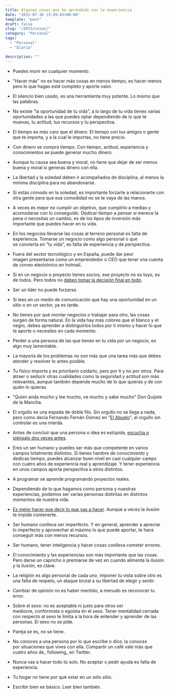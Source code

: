 ```yaml
---
title: Algunas cosas que he aprendido con la experiencia
date: "2015-07-10 13:49:43+00:00"
template: "post"
draft: false
slug: "/2015/cosas/"
category: "Personal"
tags:
  - "Personal"
  - "Diario"

description: ""
---
```



	
  * Puedes morir en cualquier momento.

	
  * "Hacer más" no es hacer más cosas en menos tiempo, es hacer menos pero lo que hagas esté completo y aporte valor.

	
  * El silencio bien usado, es una herramienta muy potente. Lo mismo que las palabras.

	
  * No existe "la oportunidad de tu vida", a lo largo de tu vida tienes varias oportunidades a las que puedes optar dependiendo de lo que te muevas, tu actitud, tus recursos y tu perspectiva.

	
  * El tiempo es más caro que el dinero. El tiempo con tus amigos o gente que te importa, y a la cual le importas, no tiene precio.

	
  * Con dinero se compra tiempo. Con tiempo, actitud, experiencia y conocimientos se puede generar mucho dinero.

	
  * Aunque tu causa sea buena y moral, no tiene que dejar de ser menos buena y moral si generas dinero con ella.

	
  * La libertad y la soledad deben ir acompañados de disciplina, al menos la mínima disciplina para no abandonarse.

	
  * Si estás cómodo en la soledad, es importante forzarte a relacionarte con otra gente para que esa comodidad no se te vaya de las manos.

	
  * A veces es mejor no cumplir un objetivo, que cumplirlo a medias y acomodarse con lo conseguido. Dedicar tiempo a pensar si merece la pena o necesitas un cambio, es de los tipos de inversión más importante que puedes hacer en tu vida.

	
  * En los negocios llevarse las cosas al terreno personal es falta de experiencia. Tomarse un negocio como algo personal o que se convierta en "tu vida", es falta de experiencia y de perspectiva.

	
  * Fuera del sector tecnológico y en España, puede dar peor imagen presentarse como un emprendedor o CEO que tener una cuenta de correo electrónico en hotmail.

	
  * Si en un negocio o proyecto tienes socios, ese proyecto no es tuyo, es de todos. Pero todos no [deben tomar la decisión final en todo](http://www.yorokobu.es/gracias-a-dios-el-mini-no-surgio-de-un-comite-de-diseno/).

	
  * Ser un líder no puede forzarse.

	
  * Si lees en un medio de comunicación que hay una oportunidad en un sitio o en un sector, ya es tarde.

	
  * No tienes por qué montar negocios o trabajar para otro, las cosas surgen de forma natural. En la vida hay más colores que el blanco y el negro, debes aprender a distinguirlos todos por ti mismo y hacer lo que te aporte o necesites en cada momento.

	
  * Perder a una persona de las que tienes en tu vida por un negocio, es algo muy lamentable.

	
  * La mayoría de los problemas no son más que una tarea más que debes atender y resolver lo antes posible.

	
  * Tu físico importa y es prioritario cuidarlo, pero por ti y no por otros. Para atraer o seducir otras cualidades como la seguridad y actitud son más relevantes, aunque también depende mucho de lo que quieras y de con quién lo quieras.

	
  * "Quien anda mucho y lee mucho, ve mucho y sabe mucho" Don Quijote de la Mancha.

	
  * El orgullo es una espada de doble filo. Sin orgullo no se llega a nada, pero como decía Fernando Fernán Gómez en "[El Abuelo](http://www.imdb.com/title/tt0176415/)", el orgullo sin controlar es una mierda.

	
  * Antes de concluir que una persona o idea es estúpida, [escucha o piénsalo dos veces antes](https://sivers.org/ss).

	
  * Eres un ser humano y puedes ser más que competente en varios campos totalmente distintos. Si tienes hambre de conocimiento y dedicas tiempo, puedes alcanzar buen nivel en casi cualquier campo con cuatro años de experiencia real y aprendizaje. Y tener experiencia en unos campos aporta perspectiva a otros distintos.

	
  * A programar se aprende programando proyectos reales.

	
  * Dependiendo de lo que hagamos como persona y nuestras experiencias, podemos ser varias personas distintas en distintos momentos de nuestra vida.

	
  * [Es mejor hacer que decir lo que vas a hacer](http://asiermarques.com/2013/no-contar-tus-metas/). Aunque a veces la ilusión te impide contenerte.

	
  * Ser humano conlleva ser imperfecto. Y en general, aprender a apreciar lo imperfecto y aprovechar al máximo lo que puede aportar, te hace conseguir más con menos recursos.

	
  * Ser humano, tener inteligencia y hacer cosas conlleva cometer errores.

	
  * El conocimiento y las experiencias son más importante que las cosas. Pero darse un capricho o premiarse de vez en cuando alimenta la ilusión y la ilusión, es clave.

	
  * La religión es algo personal de cada uno, imponer tu vista sobre otro es una falta de respeto, un ataque brutal a su libertad de elegir y sentir.

	
  * Cambiar de opinión no es haber mentido, a menudo es reconocer tu error.

	
  * Sobre el sexo: no es aceptable ni justo para otros ser mediocre, conformista o egoista en el sexo. Tener mentalidad cerrada con respecto al sexo te limita a la hora de entender y aprender de las personas. El sexo no se pide.

	
  * Pareja se es, no se tiene.

	
  * No conoces a una persona por lo que escribe o dice, la conoces por situaciones que vives con ella. Compartir un café vale más que cuatro años de_ following_ en Twitter.

	
  * Nunca vas a hacer todo tú solo. No aceptar o pedir ayuda es falta de experiencia.

	
  * Tu hogar no tiene por qué estar en un sólo sitio.

	
  * Escribir bien es básico. Leer bien también.



